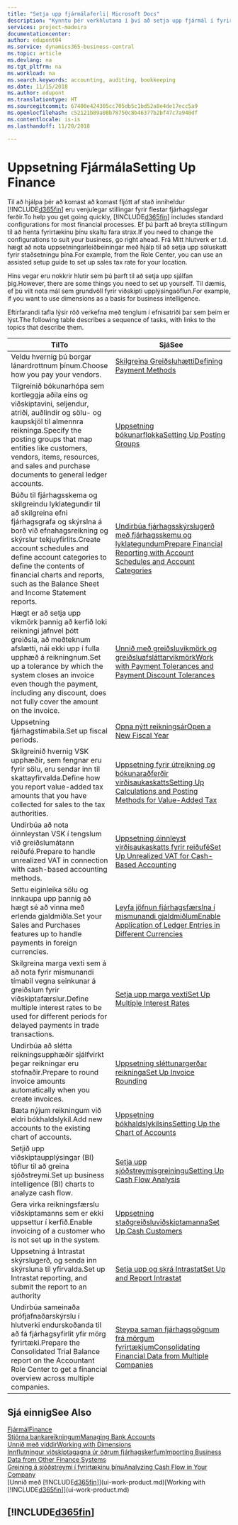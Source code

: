 ```yaml
---
title: "Setja upp fjármálaferli| Microsoft Docs"
description: "Kynntu þér verkhlutana í því að setja upp fjármál í fyrirtækinu sem hentar öllum þínum þörfum tengdum bókhaldi, endurskoðun eða bókunum."
services: project-madeira
documentationcenter: 
author: edupont04
ms.service: dynamics365-business-central
ms.topic: article
ms.devlang: na
ms.tgt_pltfrm: na
ms.workload: na
ms.search.keywords: accounting, auditing, bookkeeping
ms.date: 11/15/2018
ms.author: edupont
ms.translationtype: HT
ms.sourcegitcommit: 67400e424305cc705db5c1bd52a8e4de17ecc5a9
ms.openlocfilehash: c52121b89a08b78750c8b46377b2bf47c7a948df
ms.contentlocale: is-is
ms.lasthandoff: 11/20/2018

---
```

# <a name="setting-up-finance"></a><span data-ttu-id="2cc84-103">Uppsetning Fjármála</span><span class="sxs-lookup"><span data-stu-id="2cc84-103">Setting Up Finance</span></span>
<span data-ttu-id="2cc84-104">Til að hjálpa þér að komast að komast fljótt af stað inniheldur [!INCLUDE[d365fin](includes/d365fin_md.md)] eru venjulegar stillingar fyrir flestar fjárhagslegar ferðir.</span><span class="sxs-lookup"><span data-stu-id="2cc84-104">To help you get going quickly, [!INCLUDE[d365fin](includes/d365fin_md.md)] includes standard configurations for most financial processes.</span></span> <span data-ttu-id="2cc84-105">Ef þú þarft að breyta stillingum til að henta fyrirtækinu þínu skaltu fara strax.</span><span class="sxs-lookup"><span data-stu-id="2cc84-105">If you need to change the configurations to suit your business, go right ahead.</span></span> <span data-ttu-id="2cc84-106">Frá Mitt hlutverk er t.d. hægt að nota uppsetningarleiðbeiningar með hjálp til að setja upp söluskatt fyrir staðsetningu þína.</span><span class="sxs-lookup"><span data-stu-id="2cc84-106">For example, from the Role Center, you can use an assisted setup guide to set up sales tax rate for your location.</span></span>  

<span data-ttu-id="2cc84-107">Hins vegar eru nokkrir hlutir sem þú þarft til að setja upp sjálfan þig.</span><span class="sxs-lookup"><span data-stu-id="2cc84-107">However, there are some things you need to set up yourself.</span></span> <span data-ttu-id="2cc84-108">Til dæmis, ef þú vilt nota mál sem grundvöll fyrir viðskipti upplýsingaöflun.</span><span class="sxs-lookup"><span data-stu-id="2cc84-108">For example, if you want to use dimensions as a basis for business intelligence.</span></span>  

<span data-ttu-id="2cc84-109">Eftirfarandi tafla lýsir röð verkefna með tenglum í efnisatriði þar sem þeim er lýst.</span><span class="sxs-lookup"><span data-stu-id="2cc84-109">The following table describes a sequence of tasks, with links to the topics that describe them.</span></span>

| <span data-ttu-id="2cc84-110">Til</span><span class="sxs-lookup"><span data-stu-id="2cc84-110">To</span></span> | <span data-ttu-id="2cc84-111">Sjá</span><span class="sxs-lookup"><span data-stu-id="2cc84-111">See</span></span> |
| --- | --- |
| <span data-ttu-id="2cc84-112">Veldu hvernig þú borgar lánardrottnum þínum.</span><span class="sxs-lookup"><span data-stu-id="2cc84-112">Choose how you pay your vendors.</span></span> |[<span data-ttu-id="2cc84-113">Skilgreina Greiðsluhætti</span><span class="sxs-lookup"><span data-stu-id="2cc84-113">Defining Payment Methods</span></span>](finance-payment-methods.md) |
| <span data-ttu-id="2cc84-114">Tilgreinið bókunarhópa sem kortleggja aðila eins og viðskiptavini, seljendur, atriði, auðlindir og sölu- og kaupskjöl til almennra reikninga.</span><span class="sxs-lookup"><span data-stu-id="2cc84-114">Specify the posting groups that map entities like customers, vendors, items, resources, and sales and purchase documents to general ledger accounts.</span></span> |[<span data-ttu-id="2cc84-115">Uppsetning bókunarflokka</span><span class="sxs-lookup"><span data-stu-id="2cc84-115">Setting Up Posting Groups</span></span>](finance-posting-groups.md)|
|<span data-ttu-id="2cc84-116">Búðu til fjárhagsskema og skilgreindu lyklategundir til að skilgreina efni fjárhagsgrafa og skýrslna á borð við efnahagsreikning og skýrslur tekjuyfirlits.</span><span class="sxs-lookup"><span data-stu-id="2cc84-116">Create account schedules and define account categories to define the contents of financial charts and reports, such as the Balance Sheet and Income Statement reports.</span></span>|[<span data-ttu-id="2cc84-117">Undirbúa fjárhagsskýrslugerð með fjárhagsskemu og lyklategundum</span><span class="sxs-lookup"><span data-stu-id="2cc84-117">Prepare Financial Reporting with Account Schedules and Account Categories</span></span>](bi-how-work-account-schedule.md)|
|<span data-ttu-id="2cc84-118">Hægt er að setja upp vikmörk þannig að kerfið loki reikningi jafnvel þótt greiðsla, að meðteknum afslætti, nái ekki upp í fulla upphæð á reikningnum.</span><span class="sxs-lookup"><span data-stu-id="2cc84-118">Set up a tolerance by which the system closes an invoice even though the payment, including any discount, does not fully cover the amount on the invoice.</span></span>|[<span data-ttu-id="2cc84-119">Unnið með greiðsluvikmörk og greiðsluafsláttarvikmörk</span><span class="sxs-lookup"><span data-stu-id="2cc84-119">Work with Payment Tolerances and Payment Discount Tolerances</span></span>](finance-payment-tolerance-and-payment-discount-tolerance.md)|
| <span data-ttu-id="2cc84-120">Uppsetning fjárhagstímabila.</span><span class="sxs-lookup"><span data-stu-id="2cc84-120">Set up fiscal periods.</span></span> |[<span data-ttu-id="2cc84-121">Opna nýtt reikningsár</span><span class="sxs-lookup"><span data-stu-id="2cc84-121">Open a New Fiscal Year</span></span>](finance-how-open-new-fiscal-year.md) |
| <span data-ttu-id="2cc84-122">Skilgreinið hvernig VSK upphæðir, sem fengnar eru fyrir sölu, eru sendar inn til skattayfirvalda.</span><span class="sxs-lookup"><span data-stu-id="2cc84-122">Define how you report value-added tax amounts that you have collected for sales to the tax authorities.</span></span> |[<span data-ttu-id="2cc84-123">Uppsetning fyrir útreikning og bókunaraðferðir virðisaukaskatts</span><span class="sxs-lookup"><span data-stu-id="2cc84-123">Setting Up Calculations and Posting Methods for Value-Added Tax</span></span>](finance-setup-vat.md)|
|<span data-ttu-id="2cc84-124">Undirbúa að nota óinnleystan VSK í tengslum við greiðslumátann reiðufé.</span><span class="sxs-lookup"><span data-stu-id="2cc84-124">Prepare to handle unrealized VAT in connection with cash-based accounting methods.</span></span>|[<span data-ttu-id="2cc84-125">Uppsetning óinnleyst virðisaukaskatts fyrir reiðufé</span><span class="sxs-lookup"><span data-stu-id="2cc84-125">Set Up Unrealized VAT for Cash-Based Accounting</span></span>](finance-setup-unrealized-vat.md)|
| <span data-ttu-id="2cc84-126">Settu eiginleika sölu og innkaupa upp þannig að hægt sé að vinna með erlenda gjaldmiðla.</span><span class="sxs-lookup"><span data-stu-id="2cc84-126">Set your Sales and Purchases features up to handle payments in foreign currencies.</span></span>|[<span data-ttu-id="2cc84-127">Leyfa jöfnun fjárhagsfærslna í mismunandi gjaldmiðlum</span><span class="sxs-lookup"><span data-stu-id="2cc84-127">Enable Application of Ledger Entries in Different Currencies</span></span>](finance-how-enable-application-ledger-entries-different-currencies.md)
|<span data-ttu-id="2cc84-128">Skilgreina marga vexti sem á að nota fyrir mismunandi tímabil vegna seinkunar á greiðslum fyrir viðskiptafærslur.</span><span class="sxs-lookup"><span data-stu-id="2cc84-128">Define multiple interest rates to be used for different periods for delayed payments in trade transactions.</span></span>|[<span data-ttu-id="2cc84-129">Setja upp marga vexti</span><span class="sxs-lookup"><span data-stu-id="2cc84-129">Set Up Multiple Interest Rates</span></span>](finance-how-to-set-up-multiple-interest-rates.md)|
|<span data-ttu-id="2cc84-130">Undirbúa að slétta reikningsupphæðir sjálfvirkt þegar reikningar eru stofnaðir.</span><span class="sxs-lookup"><span data-stu-id="2cc84-130">Prepare to round invoice amounts automatically when you create invoices.</span></span>|[<span data-ttu-id="2cc84-131">Uppsetning sléttunargerðar reikninga</span><span class="sxs-lookup"><span data-stu-id="2cc84-131">Set Up Invoice Rounding</span></span>](finance-set-up-invoice-rounding.md)|
| <span data-ttu-id="2cc84-132">Bæta nýjum reikningum við eldri bókhaldslykil.</span><span class="sxs-lookup"><span data-stu-id="2cc84-132">Add new accounts to the existing chart of accounts.</span></span> |[<span data-ttu-id="2cc84-133">Uppsetning bókhaldslykilsins</span><span class="sxs-lookup"><span data-stu-id="2cc84-133">Setting Up the Chart of Accounts</span></span>](finance-setup-chart-accounts.md) |
| <span data-ttu-id="2cc84-134">Setjið upp viðskiptaupplýsingar (BI) töflur til að greina sjóðstreymi.</span><span class="sxs-lookup"><span data-stu-id="2cc84-134">Set up business intelligence (BI) charts to analyze cash flow.</span></span> |[<span data-ttu-id="2cc84-135">Setja upp sjóðstreymisgreiningu</span><span class="sxs-lookup"><span data-stu-id="2cc84-135">Setting Up Cash Flow Analysis</span></span>](finance-setup-cash-flow-analyses.md) |
|<span data-ttu-id="2cc84-136">Gera virka reikningsfærslu viðskiptamanns sem er ekki uppsettur í kerfið.</span><span class="sxs-lookup"><span data-stu-id="2cc84-136">Enable invoicing of a customer who is not set up in the system.</span></span>|[<span data-ttu-id="2cc84-137">Uppsetning staðgreiðsluviðskiptamanna</span><span class="sxs-lookup"><span data-stu-id="2cc84-137">Set Up Cash Customers</span></span>](finance-how-to-set-up-cash-customers.md)|
| <span data-ttu-id="2cc84-138">Uppsetning á Intrastat skýrslugerð, og senda inn skýrsluna til yfirvalda.</span><span class="sxs-lookup"><span data-stu-id="2cc84-138">Set up Intrastat reporting, and submit the report to an authority</span></span> | [<span data-ttu-id="2cc84-139">Setja upp og skrá Intrastat</span><span class="sxs-lookup"><span data-stu-id="2cc84-139">Set Up and Report Intrastat</span></span>](finance-how-setup-report-intrastat.md)|
|<span data-ttu-id="2cc84-140">Undirbúa sameinaða prófjafnaðarskýrslu í hlutverki endurskoðanda til að fá fjárhagsyfirlit yfir mörg fyrirtæki.</span><span class="sxs-lookup"><span data-stu-id="2cc84-140">Prepare the Consolidated Trial Balance report on the Accountant Role Center to get a financial overview across multiple companies.</span></span>|[<span data-ttu-id="2cc84-141">Steypa saman fjárhagsgögnum frá mörgum fyrirtækjum</span><span class="sxs-lookup"><span data-stu-id="2cc84-141">Consolidating Financial Data from Multiple Companies</span></span>](finance-consolidated-company-reporting.md)|

## <a name="see-also"></a><span data-ttu-id="2cc84-142">Sjá einnig</span><span class="sxs-lookup"><span data-stu-id="2cc84-142">See Also</span></span>
[<span data-ttu-id="2cc84-143">Fjármál</span><span class="sxs-lookup"><span data-stu-id="2cc84-143">Finance</span></span>](finance.md)  
[<span data-ttu-id="2cc84-144">Stjórna bankareikningum</span><span class="sxs-lookup"><span data-stu-id="2cc84-144">Managing Bank Accounts</span></span>](bank-manage-bank-accounts.md)  
[<span data-ttu-id="2cc84-145">Unnið með víddir</span><span class="sxs-lookup"><span data-stu-id="2cc84-145">Working with Dimensions</span></span>](finance-dimensions.md)  
[<span data-ttu-id="2cc84-146">Innflutningur viðskiptagagna úr öðrum fjárhagskerfum</span><span class="sxs-lookup"><span data-stu-id="2cc84-146">Importing Business Data from Other Finance Systems</span></span>](across-import-data-configuration-packages.md)  
[<span data-ttu-id="2cc84-147">Greining á sjóðstreymi í fyrirtækinu þínu</span><span class="sxs-lookup"><span data-stu-id="2cc84-147">Analyzing Cash Flow in Your Company</span></span>](finance-analyze-cash-flow.md)  
<span data-ttu-id="2cc84-148">[Unnið með [!INCLUDE[d365fin](includes/d365fin_md.md)]](ui-work-product.md)</span><span class="sxs-lookup"><span data-stu-id="2cc84-148">[Working with [!INCLUDE[d365fin](includes/d365fin_md.md)]](ui-work-product.md)</span></span>  

## [!INCLUDE[d365fin](includes/free_trial_md.md)]  

